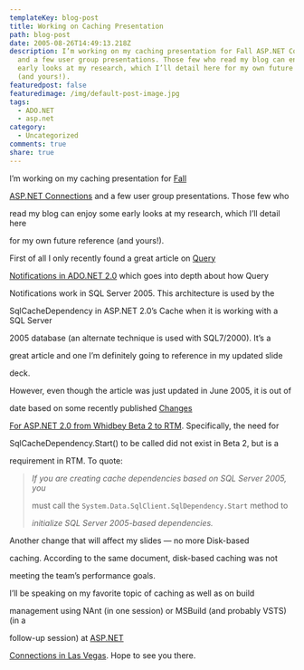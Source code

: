 ```yaml
---
templateKey: blog-post
title: Working on Caching Presentation
path: blog-post
date: 2005-08-26T14:49:13.218Z
description: I’m working on my caching presentation for Fall ASP.NET Connections
  and a few user group presentations. Those few who read my blog can enjoy some
  early looks at my research, which I’ll detail here for my own future reference
  (and yours!).
featuredpost: false
featuredimage: /img/default-post-image.jpg
tags:
  - ADO.NET
  - asp.net
category:
  - Uncategorized
comments: true
share: true
---
```

<!--StartFragment-->

I’m working on my caching presentation for [Fall](http://www.devconnections.com/shows/aspfall2005/default.asp?s=65)

[ASP.NET Connections](http://www.devconnections.com/shows/aspfall2005/default.asp?s=65) and a few user group presentations. Those few who

read my blog can enjoy some early looks at my research, which I’ll detail here

for my own future reference (and yours!).

First of all I only recently found a great article on [Query](http://msdn.microsoft.com/library/default.asp?url=/library/en-us/dnvs05/html/querynotification.asp)

[](http://msdn.microsoft.com/library/default.asp?url=/library/en-us/dnvs05/html/querynotification.asp)

[Notifications in ADO.NET 2.0](http://msdn.microsoft.com/library/default.asp?url=/library/en-us/dnvs05/html/querynotification.asp) which goes into depth about how Query

Notifications work in SQL Server 2005. This architecture is used by the

SqlCacheDependency in ASP.NET 2.0’s Cache when it is working with a SQL Server

2005 database (an alternate technique is used with SQL7/2000). It’s a

great article and one I’m definitely going to reference in my updated slide

deck.

However, even though the article was just updated in June 2005, it is out of

date based on some recently published [Changes](http://msdn.microsoft.com/asp.net/beta2/beta2rtmchanges/default.aspx)

[](http://msdn.microsoft.com/asp.net/beta2/beta2rtmchanges/default.aspx)

[For ASP.NET 2.0 from Whidbey Beta 2 to RTM](http://msdn.microsoft.com/asp.net/beta2/beta2rtmchanges/default.aspx). Specifically, the need for

SqlCacheDependency.Start() to be called did not exist in Beta 2, but is a

requirement in RTM. To quote:

> *If you are creating cache dependencies based on SQL Server 2005, you*
>
> must call the `System.Data.SqlClient.SqlDependency.Start` method to
>
> *initialize SQL Server 2005-based dependencies.*

Another change that will affect my slides — no more Disk-based

caching. According to the same document, disk-based caching was not

meeting the team’s performance goals.

I’ll be speaking on my favorite topic of caching as well as on build

management using NAnt (in one session) or MSBuild (and probably VSTS) (in a

follow-up session) at [ASP.NET](http://www.devconnections.com/shows/aspfall2005/default.asp?s=65)

[Connections in Las Vegas](http://www.devconnections.com/shows/aspfall2005/default.asp?s=65). Hope to see you there.

<!--EndFragment-->